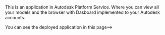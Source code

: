This is an application in Autodesk Platform Service. Where you can view all your models and the browser with Dasboard implemented to your Autodesk accounts.

You can see the deployed application in this page==>
